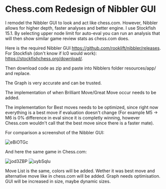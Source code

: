 # Chess.com Redesign of Nibbler GUI
I remodel the Nibbler GUI to look and act like chess.com. However, Nibbler allows for higher depth, faster analyses and better engine. I use Stockfish 15.1. By selecting upper node limit for auto-eval you can run an analysis that will then show similar game review stats as chess.com does.

Here is the required Nibbler GUI https://github.com/rooklift/nibbler/releases.
For Stockfish (don't know if lc0 would work): https://stockfishchess.org/download/.

Then download code as zip and paste into Nibblers folder resources/app/ and replace.

The Graph is very accurate and can be trusted.

The implementation of when Brilliant Move/Great Move occur needs to be added.

The implementation for Best moves needs to be optimized, since right now everything is a best move if evaluation doesn't change (For example M5 -> M6 is 0% difference in eval since it is completly winning, however Chess.com wouldn't call that the best move since there is a faster mate).

For comparison a screenshot of the Nibbler GUI:

![eBiOTGc](https://user-images.githubusercontent.com/23149790/222598033-5ed89b16-93b7-4fc1-a47f-4fa8b2d10a45.png)

And here the same game in Chess.com:

![jod3ZBP](https://user-images.githubusercontent.com/23149790/222598061-c2799192-8289-4cea-bf4a-872f36135c0f.png)
![uybSqIu](https://user-images.githubusercontent.com/23149790/222598082-6810fa0d-4dc4-4f0e-bf6d-5592f4a09818.png)

Move List is the same, colors will be added.
Wether it was best move and alternative move like in chess.com will be added.
Graph needs optimisation.
GUI will be increased in size, maybe dynamic sizes.
